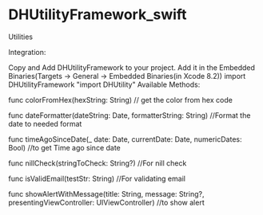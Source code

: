 # DHUtilityFramework_swift
Utilities 

Integration:

Copy and Add DHUtilityFramework to your project.
Add it in the Embedded Binaries(Targets -> General -> Embedded Binaries(in Xcode 8.2))
import DHUtilityFramework "import DHUtility"
Available Methods:

func colorFromHex(hexString: String) // get the color from hex code

func dateFormatter(dateString: Date, formatterString: String) //Format the date to needed format

func timeAgoSinceDate(_ date: Date, currentDate: Date, numericDates: Bool) //to get Time ago since date

func nillCheck(stringToCheck: String?) //For nill check

func isValidEmail(testStr: String) //For validating email

func showAlertWithMessage(title: String, message: String?, presentingViewController: UIViewController) //to show alert
